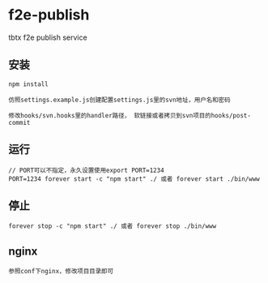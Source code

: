 f2e-publish
===========

tbtx f2e publish service

## 安装

    npm install

    仿照settings.example.js创建配置settings.js里的svn地址，用户名和密码

    修改hooks/svn.hooks里的handler路径， 软链接或者拷贝到svn项目的hooks/post-commit

## 运行

    // PORT可以不指定，永久设置使用export PORT=1234
    PORT=1234 forever start -c "npm start" ./ 或者 forever start ./bin/www

## 停止

    forever stop -c "npm start" ./ 或者 forever stop ./bin/www

## nginx

    参照conf下nginx，修改项目目录即可
